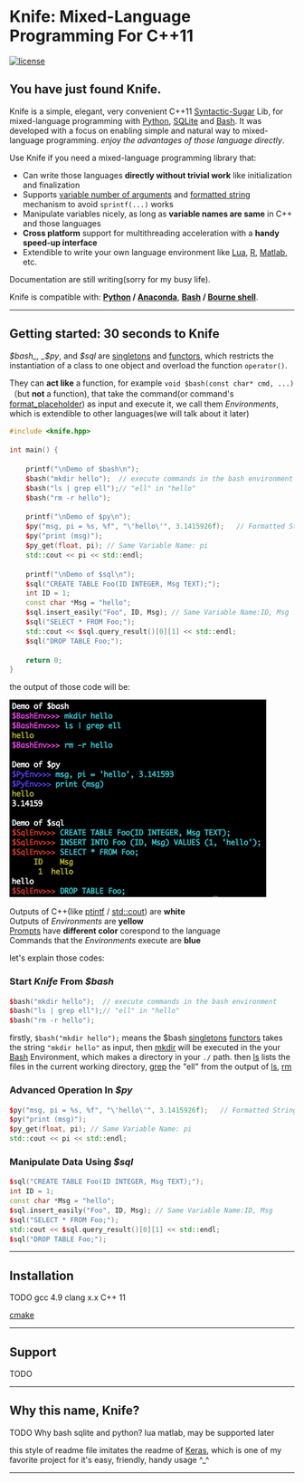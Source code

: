# Knife: Mixed-Language Programming For C++11


[![license](https://img.shields.io/github/license/mashape/apistatus.svg?maxAge=2592000)](https://github.com/FeifanXu/knife/blob/master/LICENSE)

## You have just found Knife.

Knife is a simple, elegant, very convenient C++11 [Syntactic-Sugar](https://en.wikipedia.org/wiki/Syntactic_sugar) Lib, for mixed-language programming with [Python](https://www.python.org/), [SQLite](https://www.sqlite.org/) and [Bash](https://www.gnu.org/software/bash/). It was developed with a focus on enabling simple and natural way to mixed-language programming. *enjoy the advantages of those language directly*.

Use Knife if you need a mixed-language programming library that:

- Can write those languages **directly without trivial work** like initialization and finalization
- Supports [variable number of arguments](http://publications.gbdirect.co.uk/c_book/chapter9/stdarg.html) and [formatted string](https://en.wikipedia.org/wiki/Printf_format_string) mechanism to avoid ```sprintf(...)``` works
- Manipulate variables nicely, as long as **variable names are same** in C++ and those languages
- **Cross platform** support for multithreading acceleration with a **handy speed-up interface**
- Extendible to write your own language environment like [Lua](http://www.lua.org/), [R](https://www.r-project.org/), [Matlab](https://www.mathworks.com/products/matlab.html), etc.


Documentation are still writing(sorry for my busy life).

Knife is compatible with: __[Python](https://www.python.org/) / [Anaconda](https://www.anaconda.com/what-is-anaconda/)__, __[Bash](https://en.wikipedia.org/wiki/Bash_(Unix_shell)) / [Bourne shell](https://en.wikipedia.org/wiki/Bourne_shell)__.


------------------

## Getting started: 30 seconds to Knife  
_$bash_, _$py_, and _$sql_ are [singletons](https://en.wikipedia.org/wiki/Singleton_pattern) and [functors](https://www.cprogramming.com/tutorial/functors-function-objects-in-c++.html), which restricts the instantiation of a class to one object and overload the function ```operator()```.  
 
  They can **act like** a function, for example ```void $bash(const char* cmd, ...)```（but **not** a function), that take the command(or command's [format_placeholder](https://en.wikipedia.org/wiki/Printf_format_string#Format_placeholder_specification)) as input and execute it, we call them *Environments*, which is extendible to other languages(we will talk about it later)  
  

```C++
#include <knife.hpp>

int main() {

    printf("\nDemo of $bash\n");
    $bash("mkdir hello");  // execute commands in the bash environment
    $bash("ls | grep ell");// "ell" in "hello"
    $bash("rm -r hello");

    printf("\nDemo of $py\n");
    $py("msg, pi = %s, %f", "\'hello\'", 3.1415926f);   // Formatted String
    $py("print (msg)");
    $py_get(float, pi); // Same Variable Name: pi
    std::cout << pi << std::endl;

    printf("\nDemo of $sql\n");
    $sql("CREATE TABLE Foo(ID INTEGER, Msg TEXT);");
    int ID = 1;
    const char *Msg = "hello";
    $sql.insert_easily("Foo", ID, Msg); // Same Variable Name:ID, Msg
    $sql("SELECT * FROM Foo;");
    std::cout << $sql.query_result()[0][1] << std::endl;
    $sql("DROP TABLE Foo;");

    return 0;
}
```
the output of those code will be:  

![all_usage](https://github.com/FeifanXu/knife/blob/master/pic/usage_simple_8.png)  
  
  Outputs of C++(like [ptintf](https://en.wikipedia.org/wiki/Printf_format_string) / [std::cout](https://en.wikipedia.org/wiki/Input/output_(C%2B%2B)#Input.2Foutput_streams)) are **white**  
  Outputs of _Environments_ are **yellow**  
[Prompts](https://en.wikipedia.org/wiki/Command-line_interface#Command_prompt) have **different color** corespond to the language  
Commands that the _Environments_ execute are **blue**  
  
  let's explain those codes:

 
### Start _Knife_ From _$bash_

```C++
$bash("mkdir hello");  // execute commands in the bash environment
$bash("ls | grep ell");// "ell" in "hello"
$bash("rm -r hello");
```
  firstly, ```$bash("mkdir hello");``` means the $bash [singletons](https://en.wikipedia.org/wiki/Singleton_pattern) [functors](https://www.cprogramming.com/tutorial/functors-function-objects-in-c++.html) takes the string ```"mkdir hello"``` as input, then [mkdir](https://en.wikipedia.org/wiki/Mkdir) will be executed in the your [Bash](https://www.gnu.org/software/bash/) Environment, which makes a directory in your ```./``` path.
  then [ls](https://en.wikipedia.org/wiki/Ls) lists the files in the current working directory, [grep](https://en.wikipedia.org/wiki/Grep) the "ell" from the output of [ls](https://en.wikipedia.org/wiki/Ls), [rm](https://en.wikipedia.org/wiki/Rm_(Unix))


### Advanced Operation In _$py_
```C++
$py("msg, pi = %s, %f", "\'hello\'", 3.1415926f);   // Formatted String
$py("print (msg)");
$py_get(float, pi); // Same Variable Name: pi
std::cout << pi << std::endl;
```

### Manipulate Data Using _$sql_
```C++
$sql("CREATE TABLE Foo(ID INTEGER, Msg TEXT);");
int ID = 1;
const char *Msg = "hello";
$sql.insert_easily("Foo", ID, Msg); // Same Variable Name:ID, Msg
$sql("SELECT * FROM Foo;");
std::cout << $sql.query_result()[0][1] << std::endl;
$sql("DROP TABLE Foo;");
```
------------------



## Installation

TODO
gcc 4.9
clang x.x
C++ 11

[cmake](https://cmake.org/)

------------------


## Support

TODO

------------------


## Why this name, Knife?
TODO
Why bash sqlite and python?
lua matlab, may be supported later

this style of readme file imitates the readme of [Keras](https://github.com/keras-team/keras), which is one of my favorite project for it's easy, friendly, handy usage ^_^

------------------
